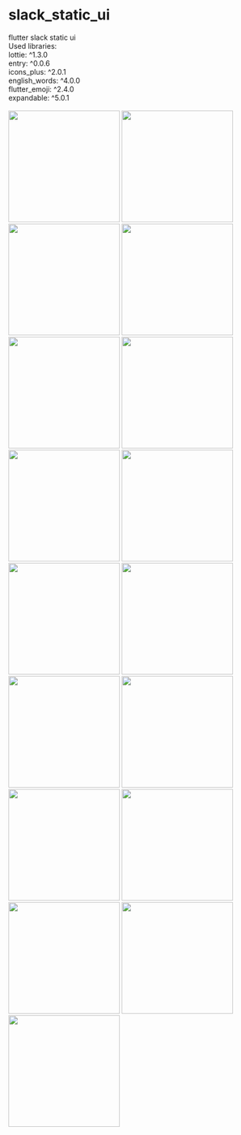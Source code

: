 # slack_static_ui

flutter slack static ui<br />
Used libraries:<br />
lottie: ^1.3.0<br />
  entry: ^0.0.6<br />
  icons_plus: ^2.0.1<br />
  english_words: ^4.0.0<br />
  flutter_emoji: ^2.4.0<br />
  expandable: ^5.0.1<br />
  <br />
  <img src="https://user-images.githubusercontent.com/30262687/177369177-0e5a56c0-7d86-4b06-93db-44be3ba84bdb.png" width="220">
  <img src="https://user-images.githubusercontent.com/30262687/177369183-138ff238-f9bd-4991-a2b0-58dc72116a36.png" width="220">
  <img src="https://user-images.githubusercontent.com/30262687/177369193-f6aff68a-95f8-4880-8d16-a1c6ace48119.png" width="220">
  <img src="https://user-images.githubusercontent.com/30262687/177369200-95ae3192-f83c-48eb-9e1a-ccdd0a077219.png" width="220">
  <img src="https://user-images.githubusercontent.com/30262687/177369208-46225a6e-4fbf-49ce-9f9f-68c4b244c6af.png" width="220">
  <img src="https://user-images.githubusercontent.com/30262687/177369210-4451ccb8-6a2f-45ee-b064-c1d0454b6417.png" width="220">
  <img src="https://user-images.githubusercontent.com/30262687/177369225-e379b00d-87a8-4df7-bf1c-0723f5e3abea.png" width="220">
  <img src="https://user-images.githubusercontent.com/30262687/177369252-a1965d12-18eb-4498-91dc-5cd4bdebcabb.png" width="220">
  <img src="https://user-images.githubusercontent.com/30262687/177369255-0196742b-9579-43c1-9ca2-5b47ddd73d27.png" width="220">
  <img src="https://user-images.githubusercontent.com/30262687/177369258-6e6aafb5-770a-4d6c-8fd1-116db3afcec9.png" width="220">
  <img src="https://user-images.githubusercontent.com/30262687/177369265-c60507a9-551b-481b-a7d5-c34584ae8c9e.png" width="220">
  <img src="https://user-images.githubusercontent.com/30262687/177369268-b63dbcca-f302-449b-b7a8-d1b963104caa.png" width="220">
  <img src="https://user-images.githubusercontent.com/30262687/177369274-53e833da-d66b-41fc-8ec8-678e14cf0d77.png" width="220">
  <img src="https://user-images.githubusercontent.com/30262687/177369276-f11a94ac-955f-495b-9bb0-5edc0214e442.png" width="220">
  <img src="https://user-images.githubusercontent.com/30262687/177369278-2837f152-1aa7-4377-b126-e40704eed77b.png" width="220">
  <img src="https://user-images.githubusercontent.com/30262687/177369280-8ef660f7-04fb-401b-9fc4-38018bcb05c2.png" width="220">
  <img src="https://user-images.githubusercontent.com/30262687/177369283-ffe7e853-4abc-4ca3-a40b-b4c1bb79a8fd.png" width="220">
